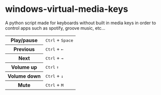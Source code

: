 # windows-virtual-media-keys
A python script made for keyboards without built in media keys in order to control apps such as spotify, groove music, etc...

<table>
    <tbody>
        <tr>
            <th>Play/pause</th>
            <td>
                <kbd>Ctrl</kbd> + <kbd>Space</kbd>
            </td>
        </tr>
        <tr>
            <th>Previous</th>
            <td>
                <kbd>Ctrl</kbd> + <kbd>←</kbd>
            </td>
        </tr>
        <tr>
            <th>Next</th>
            <td><kbd>Ctrl</kbd> + <kbd>→</kbd></td>
        </tr>
        <tr>
            <th>Volume up</th>
            <td><kbd>Ctrl</kbd> <kbd>↑</kbd></td>
        </tr>
        <tr>
            <th>Volume down</th>
            <td><kbd>Ctrl</kbd> + <kbd>↓</kbd></td>
        </tr>
        <tr>
            <th>Mute</th>
            <td>
                <kbd>Ctrl</kbd> + <kbd>M</kbd>
            </td>
        </tr>
    </tbody>
</table>
